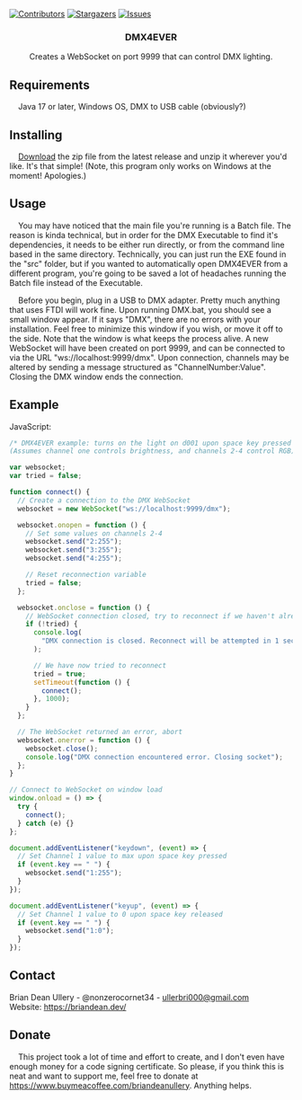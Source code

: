 [![Contributors][contributors-shield]][contributors-url]
[![Stargazers][stars-shield]][stars-url]
[![Issues][issues-shield]][issues-url]
<br />

<div align="center">
<h3 align="center">DMX4EVER</h3>
  <p align="center">
    Creates a WebSocket on port 9999 that can control DMX lighting.
  </p>
</div>

## Requirements

&nbsp;&nbsp;&nbsp;&nbsp;Java 17 or later, Windows OS, DMX to USB cable (obviously?)

## Installing

&nbsp;&nbsp;&nbsp;&nbsp;[Download](https://github.com/NonzeroCornet/DMX4EVER/releases/tag/v1.0.0) the zip file from the latest release and unzip it wherever you'd like. It's that simple! (Note, this program only works on Windows at the moment! Apologies.)

## Usage

&nbsp;&nbsp;&nbsp;&nbsp;You may have noticed that the main file you're running is a Batch file. The reason is kinda technical, but in order for the DMX Executable to find it's dependencies, it needs to be either run directly, or from the command line based in the same directory. Technically, you can just run the EXE found in the "src" folder, but if you wanted to automatically open DMX4EVER from a different program, you're going to be saved a lot of headaches running the Batch file instead of the Executable.

&nbsp;&nbsp;&nbsp;&nbsp;Before you begin, plug in a USB to DMX adapter. Pretty much anything that uses FTDI will work fine. Upon running DMX.bat, you should see a small window appear. If it says "DMX", there are no errors with your installation. Feel free to minimize this window if you wish, or move it off to the side. Note that the window is what keeps the process alive. A new WebSocket will have been created on port 9999, and can be connected to via the URL "ws://localhost:9999/dmx". Upon connection, channels may be altered by sending a message structured as "ChannelNumber:Value". Closing the DMX window ends the connection.

## Example

JavaScript:
```javascript
/* DMX4EVER example: turns on the light on d001 upon space key pressed
(Assumes channel one controls brightness, and channels 2-4 control RGB) */

var websocket;
var tried = false;

function connect() {
  // Create a connection to the DMX WebSocket
  websocket = new WebSocket("ws://localhost:9999/dmx");

  websocket.onopen = function () {
    // Set some values on channels 2-4
    websocket.send("2:255");
    websocket.send("3:255");
    websocket.send("4:255");

    // Reset reconnection variable
    tried = false;
  };

  websocket.onclose = function () {
    // WebSocket connection closed, try to reconnect if we haven't already tried
    if (!tried) {
      console.log(
        "DMX connection is closed. Reconnect will be attempted in 1 second."
      );

      // We have now tried to reconnect
      tried = true;
      setTimeout(function () {
        connect();
      }, 1000);
    }
  };

  // The WebSocket returned an error, abort
  websocket.onerror = function () {
    websocket.close();
    console.log("DMX connection encountered error. Closing socket");
  };
}

// Connect to WebSocket on window load
window.onload = () => {
  try {
    connect();
  } catch (e) {}
};

document.addEventListener("keydown", (event) => {
  // Set Channel 1 value to max upon space key pressed
  if (event.key == " ") {
    websocket.send("1:255");
  }
});

document.addEventListener("keyup", (event) => {
  // Set Channel 1 value to 0 upon space key released
  if (event.key == " ") {
    websocket.send("1:0");
  }
});
```

## Contact

Brian Dean Ullery - @nonzerocornet34 - [ullerbri000@gmail.com](mailto:ullerbri000@gmail.com)<br>
Website: https://briandean.dev/

## Donate
&nbsp;&nbsp;&nbsp;&nbsp;This project took a lot of time and effort to create, and I don't even have enough money for a code signing certificate. So please, if you think this is neat and want to support me, feel free to donate at https://www.buymeacoffee.com/briandeanullery. Anything helps.

[contributors-shield]: https://img.shields.io/github/contributors/NonzeroCornet/DMX4EVER.svg?style=for-the-badge
[contributors-url]: https://github.com/NonzeroCornet/DMX4EVER/graphs/contributors
[stars-shield]: https://img.shields.io/github/stars/NonzeroCornet/DMX4EVER.svg?style=for-the-badge
[stars-url]: https://github.com/NonzeroCornet/DMX4EVER/stargazers
[issues-shield]: https://img.shields.io/github/issues/NonzeroCornet/DMX4EVER.svg?style=for-the-badge
[issues-url]: https://github.com/NonzeroCornet/DMX4EVER/issues
